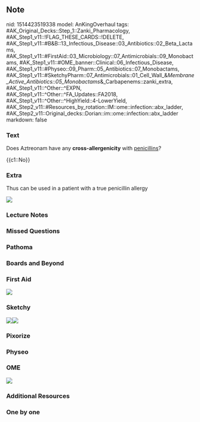 ## Note
nid: 1514423519338
model: AnKingOverhaul
tags: #AK_Original_Decks::Step_1::Zanki_Pharmacology, #AK_Step1_v11::!FLAG_THESE_CARDS::!DELETE, #AK_Step1_v11::#B&B::13_Infectious_Disease::03_Antibiotics::02_Beta_Lactams, #AK_Step1_v11::#FirstAid::03_Microbiology::07_Antimicrobials::09_Monobactams, #AK_Step1_v11::#OME_banner::Clinical::06_Infectious_Disease, #AK_Step1_v11::#Physeo::09_Pharm::05_Antibiotics::07_Monobactams, #AK_Step1_v11::#SketchyPharm::07_Antimicrobials::01_Cell_Wall_&_Membrane_Active_Antibiotics::05_Monobactams_&_Carbapenems::zanki_extra, #AK_Step1_v11::^Other::^EXPN, #AK_Step1_v11::^Other::^FA_Updates::FA2018, #AK_Step1_v11::^Other::^HighYield::4-LowerYield, #AK_Step2_v11::#Resources_by_rotation::IM::ome::infection::abx_ladder, #AK_Step2_v11::Original_decks::Dorian::im::ome::infection::abx_ladder
markdown: false

### Text
Does Aztreonam have any <b>cross-allergenicity</b> with
<u>penicillins</u>?
<div>
  {{c1::No}}
</div>

### Extra
Thus can be used in a patient with a true penicillin allergy
<div><img src="paste-688573451862017.jpg"></div>

### Lecture Notes


### Missed Questions


### Pathoma


### Boards and Beyond


### First Aid
<img src="paste-383909946720259.jpg">

### Sketchy
<img src=
"paste-90f2cce4dcabf3ba6394d8d4fba5d6c3d3eca634.png"><img src=
"paste-2ca3b51e11884ef58edc050a61aec73f6eff811a.png">

### Pixorize


### Physeo


### OME
<div class="ome-widget">
  <a href=
  "https://onlinemeded.org/spa/infectious-disease?ref=anki"><img src="_OME_AnkiFlashcards_Topic_4.png"></a>
</div>

### Additional Resources


### One by one


